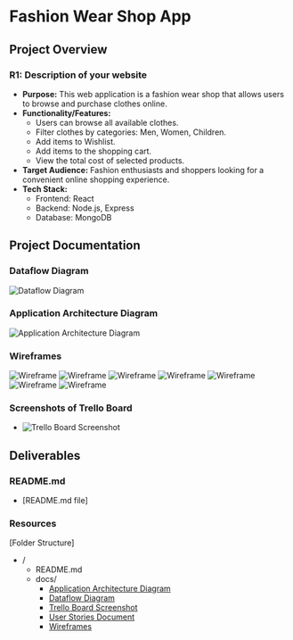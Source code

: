 # Fashion Wear Shop App

## Project Overview

### R1: Description of your website

- **Purpose:** This web application is a fashion wear shop that allows users to browse and purchase clothes online.
- **Functionality/Features:**
  - Users can browse all available clothes.
  - Filter clothes by categories: Men, Women, Children.
  - Add items to Wishlist.
  - Add items to the shopping cart.
  - View the total cost of selected products.
- **Target Audience:** Fashion enthusiasts and shoppers looking for a convenient online shopping experience.
- **Tech Stack:**
  - Frontend: React
  - Backend: Node.js, Express
  - Database: MongoDB

## Project Documentation

### Dataflow Diagram

  ![Dataflow Diagram](docs/DataFlow_Diagram.PNG)

### Application Architecture Diagram

  ![Application Architecture Diagram](docs/Application_Architecture_Diagram.PNG)


### Wireframes

  ![Wireframe](docs/Wireframes/Wireframe1.png)
  ![Wireframe](docs/Wireframes/Wireframe2.png)
  ![Wireframe](docs/Wireframes/Wireframe3.png)
  ![Wireframe](docs/Wireframes/Wireframe4.png)
  ![Wireframe](docs/Wireframes/Wireframe5.png)
  ![Wireframe](docs/Wireframes/Wireframe6.png)
  ![Wireframe](docs/Wireframes/Wireframe7.png)

### Screenshots of Trello Board

- ![Trello Board Screenshot](docs/Trello_Screenshot.PNG)

## Deliverables

### README.md

- [README.md file]

### Resources

[Folder Structure]
- /
  - README.md
  - docs/
    - [Application Architecture Diagram](docs/Application_Architecture_Diagram.PNG)
    - [Dataflow Diagram](docs/DataFlow_Diagram.PNG)
    - [Trello Board Screenshot](docs/Trello_Screenshot.PNG)
    - [User Stories Document](docs/User-stories.docx)
    - [Wireframes](docs/Wireframes)

